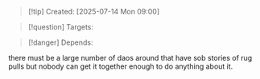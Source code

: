 
>[!tip] Created: [2025-07-14 Mon 09:00]

>[!question] Targets: 

>[!danger] Depends: 

there must be a large number of daos around that have sob stories of rug pulls but nobody can get it together enough to do anything about it.